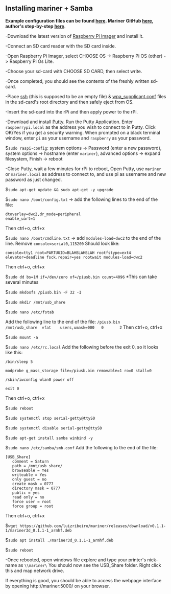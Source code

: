 ## Installing mariner + Samba

**Example configuration files can be found [here](https://github.com/rkolbi/My_Mars2Pro_Accessories/tree/main/Tools_&_Information/my-mariner-configs). Mariner GitHub [here](https://github.com/luizribeiro/mariner), author's step-by-step [here](https://l9o.dev/posts/controlling-an-elegoo-mars-pro-remotely/)**.



-Download the latest version of [Raspberry Pi Imager](https://www.raspberrypi.org/downloads/) and install it.

-Connect an SD card reader with the SD card inside.

-Open Raspberry Pi Imager, select CHOOSE OS ->  Raspberry Pi OS (other) -> Raspberry Pi Os Lite.

-Choose your sd-card with CHOOSE SD CARD, then select write.

-Once completed, you should see the contents of the freshly written sd-card.

-Place <u>ssh</u> (this is supposed to be an empty file) & <u>wpa_supplicant.conf</u> files in the sd-card's root directory and then safely eject from OS.

-Insert the sd-card into the rPi and then apply power to the rPi.

-Download and install [Putty](https://www.chiark.greenend.org.uk/~sgtatham/putty/latest.html). Run the Putty Application. Enter `raspberrypi.local` as the address you wish to connect to in Putty. Click OK/Yes if you get a security warning. When prompted on a black terminal window, enter `pi` as your username and `raspberry` as your password.

$`sudo raspi-config`: system options -> Password (enter a new password), system options -> hostname (enter `mariner`), advanced options -> expand filesystem, Finish -> reboot

-Close Putty, wait a few minutes for rPi to reboot, Open Putty, use `mariner` or  `mariner.local` as address to connect to, and use pi as username and new password as just changed.

$`sudo apt-get update && sudo apt-get -y upgrade`

$`sudo nano /boot/config.txt` -> add the following lines to the end of the file:  
```
dtoverlay=dwc2,dr_mode=peripheral  
enable_uart=1
```
Then ctrl+o, ctrl+x

$`sudo nano /boot/cmdline.txt` -> add `modules-load=dwc2` to the end of the line. Remove `console=serial0,115200`
Should look like: 
```
console=tty1 root=PARTUUID=BLAHBLAHBLAH rootfstype=ext4 elevator=deadline fsck.repair=yes rootwait modules-load=dwc2
```
Then ctrl+o, ctrl+x

$`sudo dd bs=1M if=/dev/zero of=/piusb.bin count=4096`
*This can take several minutes

$`sudo mkdosfs /piusb.bin -F 32 -I`

$`sudo mkdir /mnt/usb_share`

$`sudo nano /etc/fstab`

Add the following line to the end of the file:
`/piusb.bin            /mnt/usb_share  vfat    users,umask=000   0       2`
Then ctrl+o, ctrl+x

$`sudo mount -a`

$`sudo nano /etc/rc.local` Add the following before the exit 0, so it looks like this:
```
/bin/sleep 5

modprobe g_mass_storage file=/piusb.bin removable=1 ro=0 stall=0

/sbin/iwconfig wlan0 power off

exit 0
```
Then ctrl+o, ctrl+x

$`sudo reboot`

$`sudo systemctl stop serial-getty@ttyS0`

$`sudo systemctl disable serial-getty@ttyS0`

$`sudo apt-get install samba winbind -y`

$`sudo nano /etc/samba/smb.conf`
Add the following to the end of the file:  
```[mariner]  
[USB_Share]
   comment = Saturn
   path = /mnt/usb_share/
   browseable = Yes
   writeable = Yes
   only guest = no
   create mask = 0777
   directory mask = 0777
   public = yes
   read only = no
   force user = root
   force group = root
```

Then ctrl+o, ctrl+x  

$`wget https://github.com/luizribeiro/mariner/releases/download/v0.1.1-1/mariner3d_0.1.1-1_armhf.deb`

$`sudo apt install ./mariner3d_0.1.1-1_armhf.deb`

$`sudo reboot`

-Once rebooted, open windows file explore and type your printer's nick-name as `\\mariner\`
You should now see the USB_Share folder. Right click this and map network drive.



If everything is good, you should be able to access the webpage interface by opening http://mariner:5000/ on your browser.
